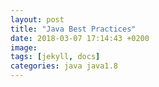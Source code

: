 ```yaml
---
layout: post
title: "Java Best Practices"
date: 2018-03-07 17:14:43 +0200
image: 
tags: [jekyll, docs]
categories: java java1.8
---
```




[jekyll-docs]: https://jekyllrb.com/docs/home
[jekyll-gh]:   https://github.com/jekyll/jekyll
[jekyll-talk]: https://talk.jekyllrb.com/
